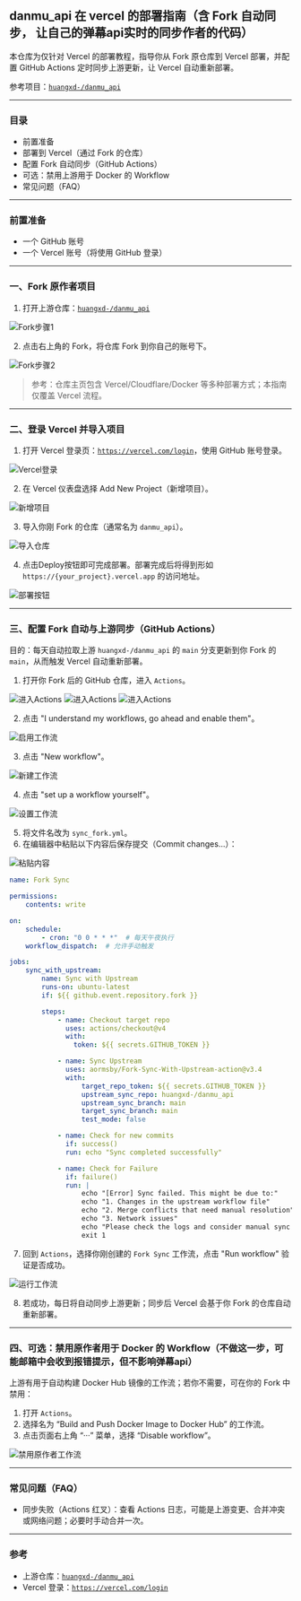 ## danmu_api 在 vercel 的部署指南（含 Fork 自动同步， 让自己的弹幕api实时的同步作者的代码）

本仓库为仅针对 Vercel 的部署教程，指导你从 Fork 原仓库到 Vercel 部署，并配置 GitHub Actions 定时同步上游更新，让 Vercel 自动重新部署。

参考项目：[`huangxd-/danmu_api`](https://github.com/huangxd-/danmu_api)

---

### 目录
- 前置准备
- 部署到 Vercel（通过 Fork 的仓库）
- 配置 Fork 自动同步（GitHub Actions）
- 可选：禁用上游用于 Docker 的 Workflow
- 常见问题（FAQ）

---

### 前置准备
- 一个 GitHub 账号
- 一个 Vercel 账号（将使用 GitHub 登录）

---

### 一、Fork 原作者项目
1. 打开上游仓库：[`huangxd-/danmu_api`](https://github.com/huangxd-/danmu_api)

![Fork步骤1](images/step-01-fork.png)

2. 点击右上角的 Fork，将仓库 Fork 到你自己的账号下。

![Fork步骤2](images/step-02-fork.png)

> 参考：仓库主页包含 Vercel/Cloudflare/Docker 等多种部署方式；本指南仅覆盖 Vercel 流程。

---

### 二、登录 Vercel 并导入项目
1. 打开 Vercel 登录页：[`https://vercel.com/login`](https://vercel.com/login)，使用 GitHub 账号登录。

![Vercel登录](images/step-03-vercel-login.png)

2. 在 Vercel 仪表盘选择 Add New Project（新增项目）。

![新增项目](images/step-04-vercel-new-project.png)

3. 导入你刚 Fork 的仓库（通常名为 `danmu_api`）。

![导入仓库](images/step-05-vercel-import.png)

4. 点击Deploy按钮即可完成部署。部署完成后将得到形如 `https://{your_project}.vercel.app` 的访问地址。

![部署按钮](images/step-06-vercel-deploy.png)

---

### 三、配置 Fork 自动与上游同步（GitHub Actions）
目的：每天自动拉取上游 `huangxd-/danmu_api` 的 `main` 分支更新到你 Fork 的 `main`，从而触发 Vercel 自动重新部署。

1. 打开你 Fork 后的 GitHub 仓库，进入 `Actions`。

![进入Actions](images/step-07-action.png)
![进入Actions](images/step-08-action.png)
![进入Actions](images/step-09-action.png)

2. 点击 "I understand my workflows, go ahead and enable them"。

![启用工作流](images/step-10-action.png)

3. 点击 "New workflow"。

![新建工作流](images/step-11-action.png)

4. 点击 "set up a workflow yourself"。

![设置工作流](images/step-12-action.png)

5. 将文件名改为 `sync_fork.yml`。
6. 在编辑器中粘贴以下内容后保存提交（Commit changes...）：

![粘贴内容](images/step-13-action.png)

```yaml
name: Fork Sync

permissions:
    contents: write

on:
    schedule:
        - cron: "0 0 * * *"  # 每天午夜执行
    workflow_dispatch:  # 允许手动触发

jobs:
    sync_with_upstream:
        name: Sync with Upstream
        runs-on: ubuntu-latest
        if: ${{ github.event.repository.fork }}

        steps:
            - name: Checkout target repo
              uses: actions/checkout@v4
              with:
                token: ${{ secrets.GITHUB_TOKEN }}

            - name: Sync Upstream
              uses: aormsby/Fork-Sync-With-Upstream-action@v3.4
              with:
                  target_repo_token: ${{ secrets.GITHUB_TOKEN }}
                  upstream_sync_repo: huangxd-/danmu_api
                  upstream_sync_branch: main
                  target_sync_branch: main
                  test_mode: false

            - name: Check for new commits
              if: success()
              run: echo "Sync completed successfully"

            - name: Check for Failure
              if: failure()
              run: |
                  echo "[Error] Sync failed. This might be due to:"
                  echo "1. Changes in the upstream workflow file"
                  echo "2. Merge conflicts that need manual resolution"
                  echo "3. Network issues"
                  echo "Please check the logs and consider manual sync if needed."
                  exit 1
```

7. 回到 `Actions`，选择你刚创建的 `Fork Sync` 工作流，点击 "Run workflow" 验证是否成功。

![运行工作流](images/step-14-action.png)

8. 若成功，每日将自动同步上游更新；同步后 Vercel 会基于你 Fork 的仓库自动重新部署。

---

### 四、可选：禁用原作者用于 Docker 的 Workflow（不做这一步，可能邮箱中会收到报错提示，但不影响弹幕api）
上游有用于自动构建 Docker Hub 镜像的工作流；若你不需要，可在你的 Fork 中禁用：
1. 打开 `Actions`。
2. 选择名为 “Build and Push Docker Image to Docker Hub” 的工作流。
3. 点击页面右上角 “···” 菜单，选择 “Disable workflow”。

![禁用原作者工作流](images/step-15-action.png)

---

### 常见问题（FAQ）
- 同步失败（Actions 红叉）：查看 Actions 日志，可能是上游变更、合并冲突或网络问题；必要时手动合并一次。
---

### 参考
- 上游仓库：[`huangxd-/danmu_api`](https://github.com/huangxd-/danmu_api)
- Vercel 登录：[`https://vercel.com/login`](https://vercel.com/login)


